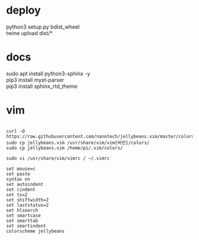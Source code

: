 # deploy
python3 setup.py bdist_wheel  
twine upload dist/*

# docs
sudo apt install python3-sphinx -y  
pip3 install myst-parser  
pip3 install sphinx_rtd_theme

# vim
<pre><code>
curl -O https://raw.githubusercontent.com/nanotech/jellybeans.vim/master/colors/jellybeans.vim
sudo cp jellybeans.vim /usr/share/vim/vim{버전}/colors/
sudo cp jellybeans.vim /home/pi/.vim/colors/

sudo vi /usr/share/vim/vimrc / ~/.vimrc

set mouse=c
set paste
syntax on
set autoindent
set cindent
set ts=2
set shiftwidth=2
set laststatus=2
set hlsearch
set smartcase
set smarttab
set smartindent
colorscheme jellybeans
</code></pre>
